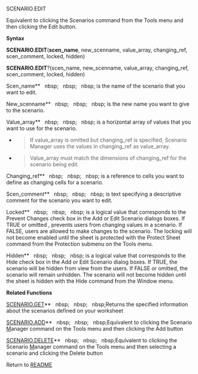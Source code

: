 SCENARIO.EDIT

Equivalent to clicking the Scenarios command from the Tools menu and
then clicking the Edit button.

**Syntax**

**SCENARIO.EDIT**(**scen\_name**, new\_scenname, value\_array,
changing\_ref, scen\_comment, locked, hidden)

**SCENARIO.EDIT**?(scen\_name, new\_scenname, value\_array,
changing\_ref, scen\_comment, locked, hidden)

Scen\_name**&nbsp;&nbsp;&nbsp;nbsp;&nbsp;&nbsp;&nbsp;nbsp;&nbsp;&nbsp;&nbsp;nbsp;&nbsp;is the name of the scenario that you
want to edit.

New\_scenname**&nbsp;&nbsp;&nbsp;nbsp;&nbsp;&nbsp;&nbsp;nbsp;&nbsp;&nbsp;&nbsp;nbsp;&nbsp;is the new name you want to give to
the scenario.

Value\_array**&nbsp;&nbsp;&nbsp;nbsp;&nbsp;&nbsp;&nbsp;nbsp;&nbsp;&nbsp;&nbsp;nbsp;&nbsp;is a horizontal array of values that
you want to use for the scenario.

  - > If value\_array is omitted but changing\_ref is specified,
    > Scenario Manager uses the values in changing\_ref as value\_array.

  - > Value\_array must match the dimensions of changing\_ref for the
    > scenario being edit.

Changing\_ref**&nbsp;&nbsp;&nbsp;nbsp;&nbsp;&nbsp;&nbsp;nbsp;&nbsp;&nbsp;&nbsp;nbsp;&nbsp;is a reference to cells you want to
define as changing cells for a scenario.

Scen\_comment**&nbsp;&nbsp;&nbsp;nbsp;&nbsp;&nbsp;&nbsp;nbsp;&nbsp;&nbsp;&nbsp;nbsp;&nbsp;is text specifying a descriptive
comment for the scenario you want to edit.

Locked**&nbsp;&nbsp;&nbsp;nbsp;&nbsp;&nbsp;&nbsp;nbsp;&nbsp;&nbsp;&nbsp;nbsp;&nbsp;is a logical value that corresponds to the
Prevent Changes check box in the Add or Edit Scenario dialogs boxes. If
TRUE or omitted , prevents users from changing values in a scenario. If
FALSE, users are allowed to make changes to the scenario. The locking
will not become enabled until the sheet is protected with the Protect
Sheet command from the Protection submenu on the Tools menu.

Hidden**&nbsp;&nbsp;&nbsp;nbsp;&nbsp;&nbsp;&nbsp;nbsp;&nbsp;&nbsp;&nbsp;nbsp;&nbsp;is a logical value that corresponds to the
Hide check box in the Add or Edit Scenario dialog boxes. If TRUE, the
scenario will be hidden from view from the users. If FALSE or omitted,
the scenario will remain unhidden. The scenario will not become hidden
until the sheet is hidden with the Hide command from the Window menu.

**Related Functions**

[SCENARIO.GET](SCENARIO.GET.md)**&nbsp;&nbsp;&nbsp;nbsp;&nbsp;&nbsp;&nbsp;nbsp;&nbsp;&nbsp;&nbsp;nbsp;Returns the specified information about
the scenarios defined on your worksheet

[SCENARIO.ADD](SCENARIO.ADD.md)**&nbsp;&nbsp;&nbsp;nbsp;&nbsp;&nbsp;&nbsp;nbsp;&nbsp;&nbsp;&nbsp;nbsp;Equivalent to clicking the Scenario
[M](M.md)anager command on the Tools menu and then clicking the Add button

[SCENARIO.DELETE](SCENARIO.DELETE.md)**&nbsp;&nbsp;&nbsp;nbsp;&nbsp;&nbsp;&nbsp;nbsp;&nbsp;&nbsp;&nbsp;nbsp;Equivalent to clicking the Scenario
[M](M.md)anager command on the Tools menu and then selecting a scenario and
clicking the Delete button



Return to [README](README.md)

